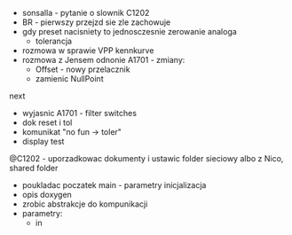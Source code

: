 - sonsalla - pytanie o slownik C1202
- BR - pierwszy przejzd sie zle zachowuje
- gdy preset nacisniety to jednosczesnie zerowanie analoga
	- tolerancja
- rozmowa w sprawie VPP kennkurve
- rozmowa z Jensem odnonie A1701 - zmiany:
	- Offset - nowy przelacznik
	- zamienic NullPoint

next
- wyjasnic A1701 - filter switches
- dok reset i tol
- komunikat "no fun -> toler"
- display test

@C1202 - uporzadkowac dokumenty i ustawic folder sieciowy albo z Nico, shared folder


- poukladac poczatek main - parametry inicjalizacja 
- opis doxygen
- zrobic abstrakcje do kompunikacji
- parametry:
	- in